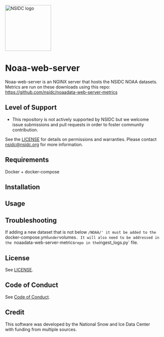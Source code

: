<img alt="NSIDC logo" src="https://nsidc.org/themes/custom/nsidc/logo.svg" width="150" />


# Noaa-web-server

Noaa-web-server is an NGINX server that hosts the NSIDC NOAA datasets. Metrics are run on these downloads using this repo: https://github.com/nsidc/noaadata-web-server-metrics

## Level of Support

* This repository is not actively supported by NSIDC but we welcome issue 
  submissions and pull requests in order to foster community contribution.

See the [LICENSE](LICENSE) for details on permissions and warranties. Please 
contact nsidc@nsidc.org for more information.

## Requirements

Docker + docker-compose

## Installation


## Usage


## Troubleshooting

If adding a new dataset that is not below `/NOAA/' it must be added to the `docker-compose.yml` under `volumes`. It will also need to be addressed in the `noaadata-web-server-metrics` repo in the `ingest_logs.py` file. 

## License

See [LICENSE](LICENSE).

## Code of Conduct

See [Code of Conduct](CODE_OF_CONDUCT.md).

## Credit

This software was developed by the National Snow and Ice Data Center with 
funding from multiple sources.
